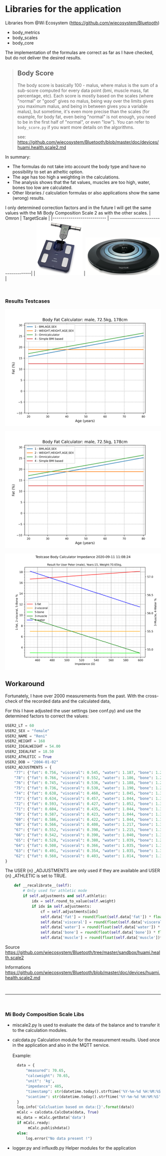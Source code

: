 # Libraries for the application

Libraries from @Wi Ecosystem (https://github.com/wiecosystem/Bluetooth)

- body_metrics 
- body_scales
- body_core 

The implementation of the formulas are correct as far as I have checked, 
but do not deliver the desired results. 



> ## Body Score
>
> The body score is basically 100 - malus, where malus is the sum of a  sub-score computed for every data point (bmi, muscle mass, fat  percentage, etc). Each score is mostly based on the scales (where "normal" or "good" gives no malus, being way over the limits gives you maximum malus, and being  in between gives you a variable malus), but sometime, it's even more  precise than the scales (for example, for body fat, even being "normal"  is not enough, you need to be in the first half of "normal", or even  "low"). You can refer to `body_score.py` if you want more details on the algorithms.
>
> see:  https://github.com/wiecosystem/Bluetooth/blob/master/doc/devices/huami.health.scale2.md

In summary:

- The formulas do not take into account the body type and have no possibility to set an atheltic option.
- The age has too high a weighting in the calculations.
- The analysis shows that the fat values, muscles are too high, water, bones too low are calculated.
- Other libraries / calculation formulas or also applications show the same (wrong) results.

I only determined correction factors and in the future I will get the same values with the Mi Body Composition Scale 2 as with the other scales.
|        Omron               |   TargetScale                         |
|--------------------------- | --------------------------------------|
| <img src="../docs/Omron.jpg" alt="Omron" style="zoom: 50%;" /> |<img src="../docs/targetscale.png" alt="TargetScale" style="zoom:33%;" /> |


<br>

### Results Testcases

![fatdata-male](../tests/fatdata-male.png)

![fatdata-male](../tests/fatdata-male.png)

![impedance](../tests/impedance.png)

## Workaround

Fortunately, I have over 2000 measurements from the past. With the cross-check of the recorded data and the calculated data, 

For this I have adjusted the user settings (see conf.py) and use the determined factors to correct the values:

```python
USER2_LT = 60
USER2_SEX = "female"
USER2_NAME = "Reni"
USER2_HEIGHT = 168
USER2_IDEALWEIGHT = 54.00
USER2_IDEALFAT = 18.50
USER2_ATHLETIC = True
USER2_DOB = "2004-01-02"
USER2_ADJUSTMENTS = {
    "77": {"fat": 0.756, "visceral": 0.545, "water": 1.187, "bone": 1.276, "muscle": 0.758},
    "78": {"fat": 0.766, "visceral": 0.552, "water": 1.186, "bone": 1.271, "muscle": 0.750},
    "76": {"fat": 0.745, "visceral": 0.536, "water": 1.188, "bone": 1.285, "muscle": 0.767},
    "75": {"fat": 0.736, "visceral": 0.530, "water": 1.190, "bone": 1.294, "muscle": 0.777},
    "74": {"fat": 0.638, "visceral": 0.460, "water": 1.045, "bone": 1.312, "muscle": 0.823},
    "73": {"fat": 0.634, "visceral": 0.457, "water": 1.044, "bone": 1.317, "muscle": 0.823},
    "72": {"fat": 0.593, "visceral": 0.427, "water": 1.052, "bone": 1.321, "muscle": 0.839},
    "71": {"fat": 0.604, "visceral": 0.435, "water": 1.044, "bone": 1.331, "muscle": 0.845},
    "70": {"fat": 0.587, "visceral": 0.423, "water": 1.044, "bone": 1.304, "muscle": 0.857},
    "69": {"fat": 0.586, "visceral": 0.422, "water": 1.044, "bone": 1.304, "muscle": 0.858},
    "68": {"fat": 0.566, "visceral": 0.408, "water": 1.217, "bone": 1.300, "muscle": 0.883},
    "67": {"fat": 0.552, "visceral": 0.398, "water": 1.215, "bone": 1.304, "muscle": 0.895},
    "66": {"fat": 0.542, "visceral": 0.390, "water": 1.040, "bone": 1.328, "muscle": 0.906},
    "65": {"fat": 0.528, "visceral": 0.380, "water": 1.039, "bone": 1.296, "muscle": 0.919},
    "64": {"fat": 0.508, "visceral": 0.366, "water": 1.035, "bone": 1.306, "muscle": 0.936},
    "63": {"fat": 0.491, "visceral": 0.354, "water": 1.035, "bone": 1.311, "muscle": 0.945},
    "62": {"fat": 0.560, "visceral": 0.403, "water": 1.014, "bone": 1.326, "muscle": 0.948}
}
```
The USER {n} _ADJUSTMENTS are only used if they are available and USER {n} _ATHLETIC is set to TRUE.

```python
    def __recalibrate__(self):
        # Only used for athletic mode
        if self.adjustments and self.athletic:
            idx = self.round_to_value(self.weight)
            if idx in self.adjustments:
                cf = self.adjustments[idx]
                self.data['fat'] = round(float(self.data['fat']) * float(cf['fat']), 2)
                self.data['visceral'] = round(float(self.data['visceral']) * float(cf['visceral']), 2)
                self.data['water'] = round(float(self.data['water']) * float(cf['water']), 2)
                self.data['bone'] = round(float(self.data['bone']) * float(cf['bone']), 2)
                self.data['muscle'] = round(float(self.data['muscle'])*float(cf['muscle']),2)
```

Source 
  https://github.com/wiecosystem/Bluetooth/tree/master/sandbox/huami.health.scale2<br>

Informations
  https://github.com/wiecosystem/Bluetooth/blob/master/doc/devices/huami.health.scale2.md


<br>
<hr size="1">
<br>

### Mi Body Composition Scale Libs
- miscale2.py
  Is used to evaluate the data of the balance and to transfer it to the calculation modules.
- calcdata.py
  Calculation module for the measurement results. Used once in the application and also in the MQTT service.
  <br><br>
  Example:
 
  ```python
    data = {
        "measured": 70.65,
        "calcweight": 70.65,
        "unit": 'kg',
        "impedance": 485,
        "timestamp": str(datetime.today().strftime('%Y-%m-%d %H:%M:%S')),
        "scantime": str(datetime.today().strftime('%Y-%m-%d %H:%M:%S'))
    }
    log.info('Calcluation based on data:{}'.format(data))
    mCalc = calcdata.CalcData(data, True)
    mi_data = mCalc.getData('data')
    if mCalc.ready:
         mCalc.publishdata()
    else:
        log.error("No data present !")
  ```
- logger.py and influxdb.py
  Helper modules for the application 

